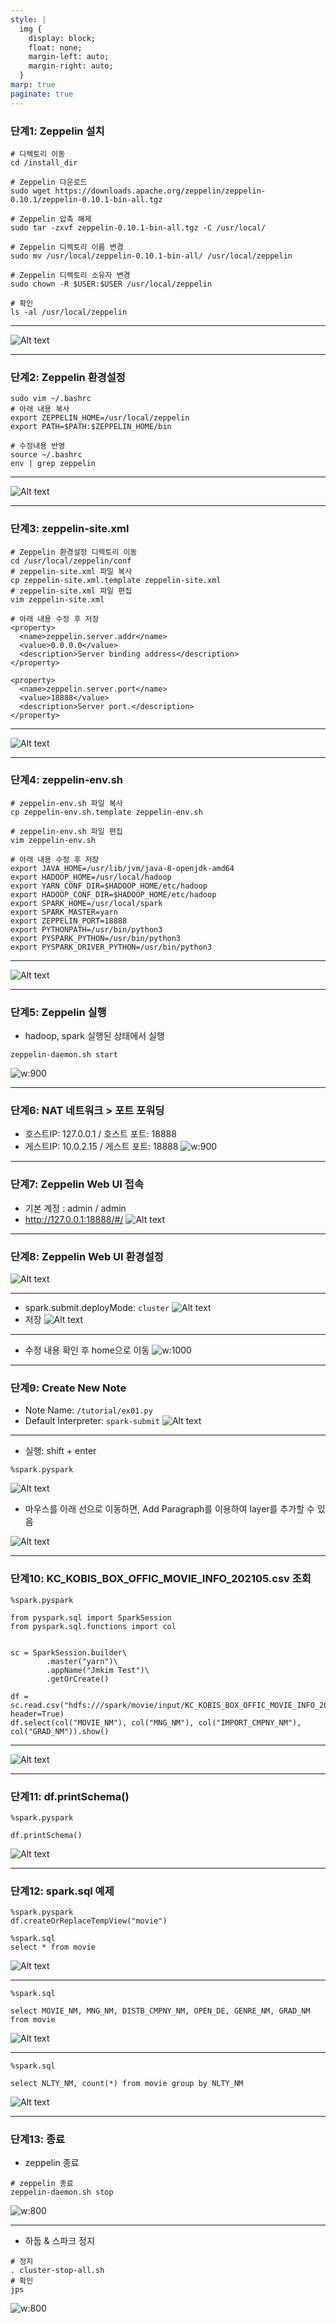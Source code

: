 ```yaml
---
style: |
  img {
    display: block;
    float: none;
    margin-left: auto;
    margin-right: auto;
  }
marp: true
paginate: true
---
```

### 단계1: Zeppelin 설치
```shell
# 디렉토리 이동
cd /install_dir

# Zeppelin 다운로드
sudo wget https://downloads.apache.org/zeppelin/zeppelin-0.10.1/zeppelin-0.10.1-bin-all.tgz

# Zeppelin 압축 해제
sudo tar -zxvf zeppelin-0.10.1-bin-all.tgz -C /usr/local/

# Zeppelin 디렉토리 이름 변경
sudo mv /usr/local/zeppelin-0.10.1-bin-all/ /usr/local/zeppelin

# Zeppelin 디렉토리 소유자 변경
sudo chown -R $USER:$USER /usr/local/zeppelin

# 확인 
ls -al /usr/local/zeppelin
```
---
![Alt text](./img/image-21.png)

---
### 단계2: Zeppelin 환경설정
```shell
sudo vim ~/.bashrc
# 아래 내용 복사 
export ZEPPELIN_HOME=/usr/local/zeppelin
export PATH=$PATH:$ZEPPELIN_HOME/bin

# 수정내용 반영 
source ~/.bashrc
env | grep zeppelin
```
---
![Alt text](./img/image-22.png)

---
### 단계3: zeppelin-site.xml
```shell
# Zeppelin 환경설정 디렉토리 이동
cd /usr/local/zeppelin/conf
# zeppelin-site.xml 파일 복사
cp zeppelin-site.xml.template zeppelin-site.xml
# zeppelin-site.xml 파일 편집
vim zeppelin-site.xml

# 아래 내용 수정 후 저장
<property>
  <name>zeppelin.server.addr</name>
  <value>0.0.0.0</value>
  <description>Server binding address</description>
</property>

<property>
  <name>zeppelin.server.port</name>
  <value>18888</value>
  <description>Server port.</description>
</property>
```
---
![Alt text](./img/image-23.png)

---
### 단계4: zeppelin-env.sh
```shell
# zeppelin-env.sh 파일 복사
cp zeppelin-env.sh.template zeppelin-env.sh

# zeppelin-env.sh 파일 편집
vim zeppelin-env.sh

# 아래 내용 수정 후 저장
export JAVA_HOME=/usr/lib/jvm/java-8-openjdk-amd64
export HADOOP_HOME=/usr/local/hadoop
export YARN_CONF_DIR=$HADOOP_HOME/etc/hadoop
export HADOOP_CONF_DIR=$HADOOP_HOME/etc/hadoop
export SPARK_HOME=/usr/local/spark
export SPARK_MASTER=yarn
export ZEPPELIN_PORT=18888
export PYTHONPATH=/usr/bin/python3
export PYSPARK_PYTHON=/usr/bin/python3
export PYSPARK_DRIVER_PYTHON=/usr/bin/python3
```
---
![Alt text](./img/image-24.png)

---
### 단계5: Zeppelin 실행
- hadoop, spark 실행된 상태에서 실행 
```shell
zeppelin-daemon.sh start
```
![w:900](./img/image-25.png)

---
### 단계6: NAT 네트워크 > 포트 포워딩 
- 호스트IP: 127.0.0.1 / 호스트 포트: 18888
- 게스트IP: 10.0.2.15 / 게스트 포트: 18888
![w:900](./img/image-26.png)

---
### 단계7: Zeppelin Web UI 접속 
- 기본 계정 : admin / admin
- http://127.0.0.1:18888/#/
![Alt text](./img/image-27.png)

---
### 단계8: Zeppelin Web UI 환경설정
![Alt text](./img/image-28.png)

---
- spark.submit.deployMode: `cluster`
![Alt text](./img/image-29.png)
- 저장 
![Alt text](./img/image-30.png)

---
- 수정 내용 확인 후 home으로 이동 
![w:1000](./img/image-31.png)

---
### 단계9: Create New Note
- Note Name: `/tutorial/ex01.py`
- Default Interpreter: `spark-submit`
![Alt text](./img/image-32.png)

---
- 실행: shift + enter
```shell
%spark.pyspark
```
![Alt text](./img/image-33.png)
- 마우스를 아래 선으로 이동하면, Add Paragraph를 이용하여 layer를 추가할 수 있음 

![Alt text](./img/image-34.png)

---
### 단계10: KC_KOBIS_BOX_OFFIC_MOVIE_INFO_202105.csv 조회
```shell
%spark.pyspark

from pyspark.sql import SparkSession
from pyspark.sql.functions import col


sc = SparkSession.builder\
        .master("yarn")\
        .appName("Jmkim Test")\
        .getOrCreate()

df = sc.read.csv("hdfs:///spark/movie/input/KC_KOBIS_BOX_OFFIC_MOVIE_INFO_202105.csv", header=True)
df.select(col("MOVIE_NM"), col("MNG_NM"), col("IMPORT_CMPNY_NM"), col("GRAD_NM")).show()
```
---
![Alt text](./img/image-35.png)

---
### 단계11: df.printSchema()
```shell
%spark.pyspark

df.printSchema()
```
![Alt text](./img/image-36.png)

---
### 단계12: spark.sql 예제
```shell
%spark.pyspark
df.createOrReplaceTempView("movie")
```
```shell
%spark.sql
select * from movie
```
![Alt text](./img/image-37.png)

---
```shell
%spark.sql

select MOVIE_NM, MNG_NM, DISTB_CMPNY_NM, OPEN_DE, GENRE_NM, GRAD_NM from movie
```
![Alt text](./img/image-38.png)

---
```shell
%spark.sql

select NLTY_NM, count(*) from movie group by NLTY_NM
```
![Alt text](./img/image-39.png)

---
### 단계13: 종료 
- zeppelin 종료 
```shell
# zeppelin 종료 
zeppelin-daemon.sh stop
```
![w:800](./img/image-40.png)

---
- 하둡 & 스파크 정지 
```shell
# 정지
. cluster-stop-all.sh
# 확인 
jps
```
![w:800](./img/image-41.png)

